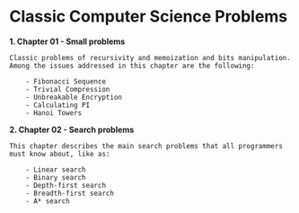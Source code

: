 # Classic Computer Science Problems
**1. Chapter 01 - Small problems**
    
    Classic problems of recursivity and memoization and bits manipulation.
    Among the issues addressed in this chapter are the following:
    
        - Fibonacci Sequence
        - Trivial Compression
        - Unbreakable Encryption
        - Calculating PI
        - Hanoi Towers

**2. Chapter 02 - Search problems**

    This chapter describes the main search problems that all programmers must know about, like as:

        - Linear search
        - Binary search
        - Depth-first search
        - Breadth-first search
        - A* search
